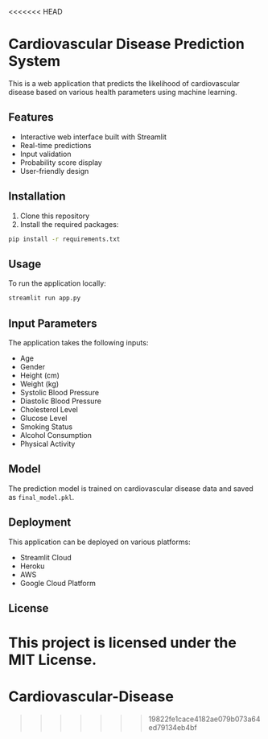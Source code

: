 <<<<<<< HEAD
# Cardiovascular Disease Prediction System

This is a web application that predicts the likelihood of cardiovascular disease based on various health parameters using machine learning.

## Features

- Interactive web interface built with Streamlit
- Real-time predictions
- Input validation
- Probability score display
- User-friendly design

## Installation

1. Clone this repository
2. Install the required packages:
```bash
pip install -r requirements.txt
```

## Usage

To run the application locally:

```bash
streamlit run app.py
```

## Input Parameters

The application takes the following inputs:
- Age
- Gender
- Height (cm)
- Weight (kg)
- Systolic Blood Pressure
- Diastolic Blood Pressure
- Cholesterol Level
- Glucose Level
- Smoking Status
- Alcohol Consumption
- Physical Activity

## Model

The prediction model is trained on cardiovascular disease data and saved as `final_model.pkl`.

## Deployment

This application can be deployed on various platforms:
- Streamlit Cloud
- Heroku
- AWS
- Google Cloud Platform

## License

This project is licensed under the MIT License. 
=======
# Cardiovascular-Disease
>>>>>>> 19822fe1cace4182ae079b073a64ed79134eb4bf
